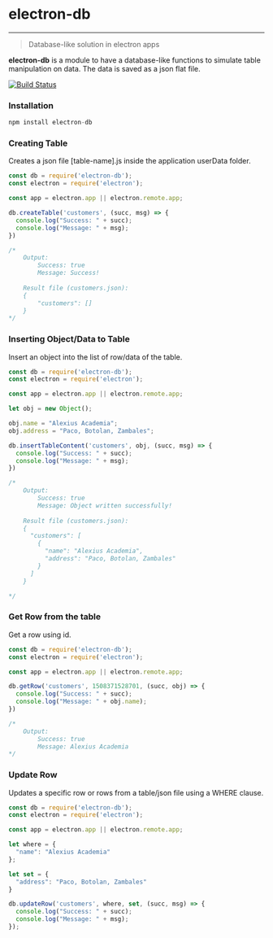 # electron-db
---

> Database-like solution in electron apps

**electron-db** is a module to have a database-like functions to simulate table manipulation on data. The data is saved as a json flat file.

[![Build Status](https://travis-ci.org/alexiusacademia/electron-db.svg?branch=master)](https://travis-ci.org/alexiusacademia/electron-db)

### **Installation**


```javascript
npm install electron-db
```

### **Creating Table**
Creates a json file [table-name].js inside the application userData folder.

```javascript
const db = require('electron-db');
const electron = require('electron');

const app = electron.app || electron.remote.app;

db.createTable('customers', (succ, msg) => {
  console.log("Success: " + succ);
  console.log("Message: " + msg);
})

/*
	Output:
    	Success: true
        Message: Success!
        
	Result file (customers.json):
    {
    	"customers": []
    }
*/
```
### **Inserting Object/Data to Table**
Insert an object into the list of row/data of the table.

```javascript
const db = require('electron-db');
const electron = require('electron');

const app = electron.app || electron.remote.app;

let obj = new Object();

obj.name = "Alexius Academia";
obj.address = "Paco, Botolan, Zambales";

db.insertTableContent('customers', obj, (succ, msg) => {
  console.log("Success: " + succ);
  console.log("Message: " + msg);
})

/*
	Output:
    	Success: true
        Message: Object written successfully!
       
    Result file (customers.json):
    {
      "customers": [
        {
          "name": "Alexius Academia",
          "address": "Paco, Botolan, Zambales"
        }
      ]
    }

*/
```
### **Get Row from the table**
Get a row using id.

```javascript
const db = require('electron-db');
const electron = require('electron');

const app = electron.app || electron.remote.app;

db.getRow('customers', 1508371528701, (succ, obj) => {
  console.log("Success: " + succ);
  console.log("Message: " + obj.name);
})

/*
	Output:
    	Success: true
        Message: Alexius Academia
*/
```

### **Update Row**
Updates a specific row or rows from a table/json file using a WHERE clause.

```javascript
const db = require('electron-db');
const electron = require('electron');

const app = electron.app || electron.remote.app;

let where = {
  "name": "Alexius Academia"
};

let set = {
  "address": "Paco, Botolan, Zambales"
}

db.updateRow('customers', where, set, (succ, msg) => {
  console.log("Success: " + succ);
  console.log("Message: " + msg);
});
```